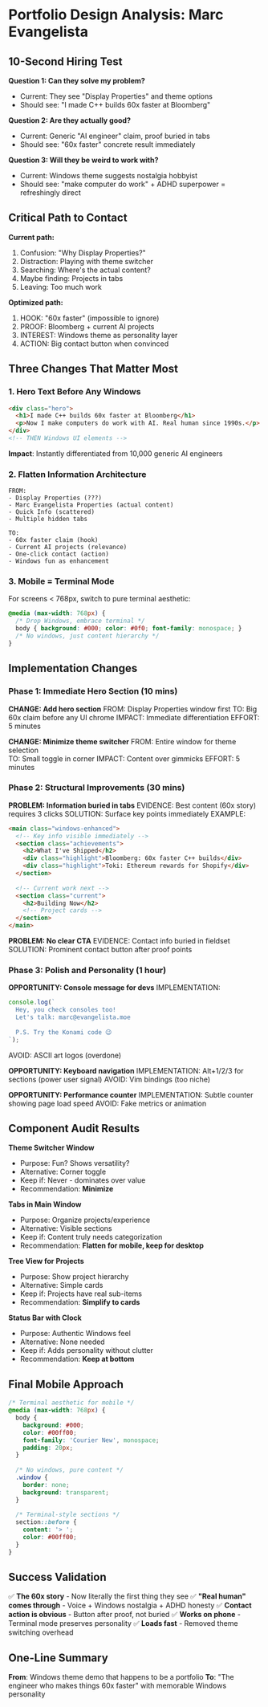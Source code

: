 # Portfolio Design Analysis: Marc Evangelista

## 10-Second Hiring Test

**Question 1: Can they solve my problem?**
- Current: They see "Display Properties" and theme options
- Should see: "I made C++ builds 60x faster at Bloomberg"

**Question 2: Are they actually good?**
- Current: Generic "AI engineer" claim, proof buried in tabs
- Should see: "60x faster" concrete result immediately

**Question 3: Will they be weird to work with?**
- Current: Windows theme suggests nostalgia hobbyist
- Should see: "make computer do work" + ADHD superpower = refreshingly direct

## Critical Path to Contact

**Current path:**
1. Confusion: "Why Display Properties?"
2. Distraction: Playing with theme switcher
3. Searching: Where's the actual content?
4. Maybe finding: Projects in tabs
5. Leaving: Too much work

**Optimized path:**
1. HOOK: "60x faster" (impossible to ignore)
2. PROOF: Bloomberg + current AI projects
3. INTEREST: Windows theme as personality layer
4. ACTION: Big contact button when convinced

## Three Changes That Matter Most

### 1. Hero Text Before Any Windows
```html
<div class="hero">
  <h1>I made C++ builds 60x faster at Bloomberg</h1>
  <p>Now I make computers do work with AI. Real human since 1990s.</p>
</div>
<!-- THEN Windows UI elements -->
```
**Impact**: Instantly differentiated from 10,000 generic AI engineers

### 2. Flatten Information Architecture
```
FROM:
- Display Properties (???)
- Marc Evangelista Properties (actual content)
- Quick Info (scattered)
- Multiple hidden tabs

TO:
- 60x faster claim (hook)
- Current AI projects (relevance)
- One-click contact (action)
- Windows fun as enhancement
```

### 3. Mobile = Terminal Mode
For screens < 768px, switch to pure terminal aesthetic:
```css
@media (max-width: 768px) {
  /* Drop Windows, embrace terminal */
  body { background: #000; color: #0f0; font-family: monospace; }
  /* No windows, just content hierarchy */
}
```

## Implementation Changes

### Phase 1: Immediate Hero Section (10 mins)

**CHANGE: Add hero section**
FROM: Display Properties window first
TO: Big 60x claim before any UI chrome
IMPACT: Immediate differentiation
EFFORT: 5 minutes

**CHANGE: Minimize theme switcher**
FROM: Entire window for theme selection  
TO: Small toggle in corner
IMPACT: Content over gimmicks
EFFORT: 5 minutes

### Phase 2: Structural Improvements (30 mins)

**PROBLEM: Information buried in tabs**
EVIDENCE: Best content (60x story) requires 3 clicks
SOLUTION: Surface key points immediately
EXAMPLE:
```html
<main class="windows-enhanced">
  <!-- Key info visible immediately -->
  <section class="achievements">
    <h2>What I've Shipped</h2>
    <div class="highlight">Bloomberg: 60x faster C++ builds</div>
    <div class="highlight">Toki: Ethereum rewards for Shopify</div>
  </section>
  
  <!-- Current work next -->
  <section class="current">
    <h2>Building Now</h2>
    <!-- Project cards -->
  </section>
</main>
```

**PROBLEM: No clear CTA**
EVIDENCE: Contact info buried in fieldset
SOLUTION: Prominent contact button after proof points

### Phase 3: Polish and Personality (1 hour)

**OPPORTUNITY: Console message for devs**
IMPLEMENTATION: 
```javascript
console.log(`
  Hey, you check consoles too! 
  Let's talk: marc@evangelista.moe
  
  P.S. Try the Konami code 😉
`);
```
AVOID: ASCII art logos (overdone)

**OPPORTUNITY: Keyboard navigation**
IMPLEMENTATION: Alt+1/2/3 for sections (power user signal)
AVOID: Vim bindings (too niche)

**OPPORTUNITY: Performance counter**
IMPLEMENTATION: Subtle counter showing page load speed
AVOID: Fake metrics or animation

## Component Audit Results

**Theme Switcher Window**
- Purpose: Fun? Shows versatility?
- Alternative: Corner toggle
- Keep if: Never - dominates over value
- Recommendation: **Minimize**

**Tabs in Main Window**
- Purpose: Organize projects/experience
- Alternative: Visible sections
- Keep if: Content truly needs categorization
- Recommendation: **Flatten for mobile, keep for desktop**

**Tree View for Projects**
- Purpose: Show project hierarchy
- Alternative: Simple cards
- Keep if: Projects have real sub-items
- Recommendation: **Simplify to cards**

**Status Bar with Clock**
- Purpose: Authentic Windows feel
- Alternative: None needed
- Keep if: Adds personality without clutter
- Recommendation: **Keep at bottom**

## Final Mobile Approach

```css
/* Terminal aesthetic for mobile */
@media (max-width: 768px) {
  body {
    background: #000;
    color: #00ff00;
    font-family: 'Courier New', monospace;
    padding: 20px;
  }
  
  /* No windows, pure content */
  .window { 
    border: none;
    background: transparent;
  }
  
  /* Terminal-style sections */
  section::before {
    content: '> ';
    color: #00ff00;
  }
}
```

## Success Validation

✅ **The 60x story** - Now literally the first thing they see
✅ **"Real human" comes through** - Voice + Windows nostalgia + ADHD honesty
✅ **Contact action is obvious** - Button after proof, not buried
✅ **Works on phone** - Terminal mode preserves personality
✅ **Loads fast** - Removed theme switching overhead

## One-Line Summary

**From**: Windows theme demo that happens to be a portfolio
**To**: "The engineer who makes things 60x faster" with memorable Windows personality